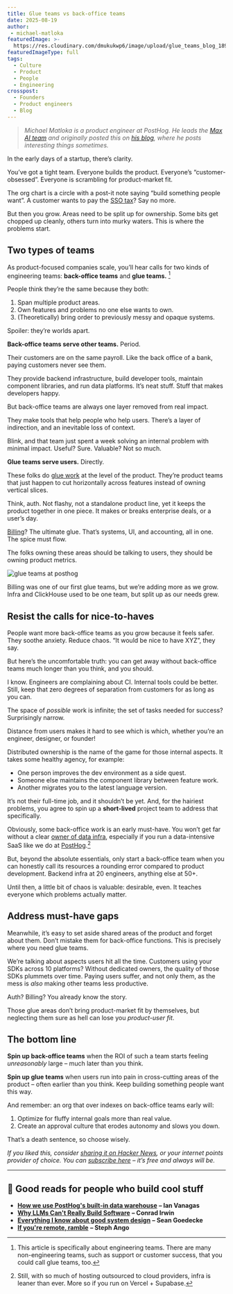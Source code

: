 ```yaml
---
title: Glue teams vs back-office teams
date: 2025-08-19
author:
 - michael-matloka
featuredImage: >-
  https://res.cloudinary.com/dmukukwp6/image/upload/glue_teams_blog_189aa95d56.png
featuredImageType: full
tags:
  - Culture
  - Product
  - People
  - Engineering
crosspost:
  - Founders
  - Product engineers
  - Blog
---
```


> *Michael Matloka is a product engineer at PostHog. He leads the [Max AI team](/teams/max-ai) and originally posted this on [his blog](https://matloka.com?utm_source=newsletter.posthog.com&utm_medium=post&utm_campaign=glue-teams), where he posts interesting things sometimes.*

In the early days of a startup, there’s clarity.

You’ve got a tight team. Everyone builds the product. Everyone’s “customer-obsessed”. Everyone is scrambling for product-market fit.

The org chart is a circle with a post-it note saying “build something people want”. A customer wants to pay the [SSO tax](https://sso.tax?utm_source=newsletter.posthog.com&utm_medium=post&utm_campaign=glue-teams)? Say no more.

But then you grow. Areas need to be split up for ownership. Some bits get chopped up cleanly, others turn into murky waters. This is where the problems start.

## Two types of teams

As product-focused companies scale, you’ll hear calls for two kinds of engineering teams: **back-office teams** and **glue teams.** [^1]

People think they’re the same because they both:

1. Span multiple product areas.  
2. Own features and problems no one else wants to own.  
3. (Theoretically) bring order to previously messy and opaque systems.

Spoiler: they’re worlds apart.

**Back-office teams serve other teams.** Period.

Their customers are on the same payroll. Like the back office of a bank, paying customers never see them.

They provide backend infrastructure, build developer tools, maintain component libraries, and run data platforms. It’s neat stuff. Stuff that makes developers happy.

But back-office teams are always one layer removed from real impact.

They make tools that help people who help users. There’s a layer of indirection, and an inevitable loss of context.

Blink, and that team just spent a week solving an internal problem with minimal impact. Useful? Sure. Valuable? Not so much.

**Glue teams serve users.** Directly.

These folks do [glue work](https://www.noidea.dog/glue?utm_source=newsletter.posthog.com&utm_medium=post&utm_campaign=glue-teams) at the level of the product. They’re product teams that just happen to cut horizontally across features instead of owning vertical slices.

Think, auth. Not flashy, not a standalone product line, yet it keeps the product together in one piece. It makes or breaks enterprise deals, or a user’s day.

[Billing](/teams/billing?utm_source=posthog-newsletter&utm_medium=post&utm_campaign=glue-teams)? The ultimate glue. That’s systems, UI, and accounting, all in one. The spice must flow.

The folks owning these areas should be talking to users, they should be owning product metrics.

![glue teams at posthog](https://res.cloudinary.com/dmukukwp6/image/upload/glue_teams_20cb9dd81b.png)  
<Caption>Billing was one of our first glue teams, but we’re adding more as we grow. Infra and ClickHouse used to be one team, but split up as our needs grew.</Caption>

## Resist the calls for nice-to-haves

People want more back-office teams as you grow because it feels safer. They soothe anxiety. Reduce chaos. “It would be nice to have XYZ”, they say.

But here’s the uncomfortable truth: you can get away without back-office teams much longer than you think, and you should.

I know. Engineers are complaining about CI. Internal tools could be better. Still, keep that zero degrees of separation from customers for as long as you can.

The space of *possible* work is infinite; the set of tasks needed for success? Surprisingly narrow.

Distance from users makes it hard to see which is which, whether you’re an engineer, designer, or founder!

Distributed ownership is the name of the game for those internal aspects. It takes some healthy agency, for example:

* One person improves the dev environment as a side quest.  
* Someone else maintains the component library between feature work.  
* Another migrates you to the latest language version.

It’s not their full-time job, and it shouldn’t be yet. And, for the hairiest problems, you agree to spin up a **short-lived** project team to address that specifically.

Obviously, some back-office work is an early must-have. You won’t get far without a clear [owner of data infra](/teams/infrastructure?utm_source=posthog-newsletter&utm_medium=post&utm_campaign=glue-teams), especially if you run a data-intensive SaaS like we do at [PostHog](?utm_source=posthog-newsletter&utm_medium=post&utm_campaign=glue-teams).[^2]

But, beyond the absolute essentials, only start a back-office team when you can honestly call its resources a rounding error compared to product development. Backend infra at 20 engineers, anything else at 50+.

Until then, a little bit of chaos is valuable: desirable, even. It teaches everyone which problems actually matter.

## Address must-have gaps

Meanwhile, it’s easy to set aside shared areas of the product and forget about them. Don’t mistake them for back-office functions. This is precisely where you need glue teams.

We’re talking about aspects users hit all the time. Customers using your SDKs across 10 platforms? Without dedicated owners, the quality of those SDKs plummets over time. Paying users suffer, and not only them, as the mess is *also* making other teams less productive.

Auth? Billing? You already know the story.

Those glue areas don’t bring product-market fit by themselves, but neglecting them sure as hell can lose you *product-user fit*.

## The bottom line

**Spin up back-office teams** when the ROI of such a team starts feeling *unreasonably* large – much later than you think.

**Spin up glue teams** when users run into pain in cross-cutting areas of the product – often earlier than you think. Keep building something people want this way.

And remember: an org that over indexes on back-office teams early will:

1. Optimize for fluffy internal goals more than real value.  
2. Create an approval culture that erodes autonomy and slows you down.

That’s a death sentence, so choose wisely.

*If you liked this, consider [sharing it on Hacker News](https://news.ycombinator.com/submitlink?u=https://newsletter.posthog.com/p/glue-teams-vs-back-office-teams), or your internet points provider of choice. You can [subscribe here](https://newsletter.posthog.com/subscribe) – it’s free and always will be.*

---

## **🧠 Good reads for people who build cool stuff**

* [**How we use PostHog's built-in data warehouse**](/blog/data-warehouse-at-posthog?utm_source=newsletter.posthog.com&utm_medium=post&utm_campaign=glue-teams) **– Ian Vanagas**  
* [**Why LLMs Can't Really Build Software**](https://zed.dev/blog/why-llms-cant-build-software?utm_source=newsletter.posthog.com&utm_medium=post&utm_campaign=glue-teams) **– Conrad Irwin**  
* [**Everything I know about good system design**](https://www.seangoedecke.com/good-system-design?utm_source=newsletter.posthog.com&utm_medium=post&utm_campaign=glue-teams) **– Sean Goedecke**  
* [**If you're remote, ramble**](https://stephango.com/ramblings?utm_source=newsletter.posthog.com&utm_medium=post&utm_campaign=glue-teams) **– Steph Ango**

[^1]: This article is specifically about engineering teams. There are many non-engineering teams, such as support or customer success, that you could call glue teams, too.

[^2]: Still, with so much of hosting outsourced to cloud providers, infra is leaner than ever. More so if you run on Vercel + Supabase.

<NewsletterForm />
